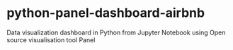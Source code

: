 # python-panel-dashboard-airbnb
Data visualization dashboard in Python from Jupyter Notebook using Open source visualisation tool Panel
